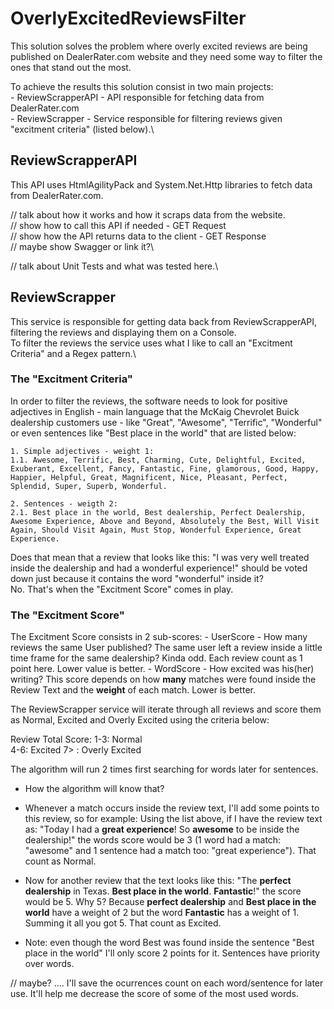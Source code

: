 # OverlyExcitedReviewsFilter

This solution solves the problem where overly excited reviews are being published on DealerRater.com website and they need some way to filter the ones that stand out the most.

To achieve the results this solution consist in two main projects:\
    -   ReviewScrapperAPI - API responsible for fetching data from DealerRater.com\
    -   ReviewScrapper - Service responsible for filtering reviews given "excitment criteria" (listed below).\

## ReviewScrapperAPI

This API uses HtmlAgilityPack and System.Net.Http libraries to fetch data from DealerRater.com.

// talk about how it works and how it scraps data from the website.\
// show how to call this API if needed - GET Request\
// show how the API returns data to the client - GET Response\
// maybe show Swagger or link it?\

// talk about Unit Tests and what was tested here.\

## ReviewScrapper

This service is responsible for getting data back from ReviewScrapperAPI, filtering the reviews and displaying them on a Console.\
To filter the reviews the service uses what I like to call an "Excitment Criteria" and a Regex pattern.\

### The "Excitment Criteria"

In order to filter the reviews, the software needs to look for positive adjectives in English - main language that the McKaig Chevrolet Buick dealership customers use - like "Great", "Awesome", "Terrific", "Wonderful" or even sentences like "Best place in the world" that are listed below:


    1. Simple adjectives - weight 1:
    1.1. Awesome, Terrific, Best, Charming, Cute, Delightful, Excited, Exuberant, Excellent, Fancy, Fantastic, Fine, glamorous, Good, Happy, Happier, Helpful, Great, Magnificent, Nice, Pleasant, Perfect, Splendid, Super, Superb, Wonderful.
    
    2. Sentences - weigth 2:
    2.1. Best place in the world, Best dealership, Perfect Dealership, Awesome Experience, Above and Beyond, Absolutely the Best, Will Visit Again, Should Visit Again, Must Stop, Wonderful Experience, Great Experience.


Does that mean that a review that looks like this: "I was very well treated inside the dealership and had a wonderful experience!" should be voted down just because it contains the word "wonderful" inside it?  \
No. That's when the "Excitment Score" comes in play.

### The "Excitment Score"

The Excitment Score consists in 2 sub-scores:
    - UserScore
        - How many reviews the same User published? The same user left a review inside a little time frame for the same dealership? Kinda odd. Each review count as 1 point here. Lower value is better.
    - WordScore
        - How excited was his(her) writing? This score depends on how **many** matches were found inside the Review Text and the **weight** of each match. Lower is better.

The ReviewScrapper service will iterate through all reviews and score them as Normal, Excited and Overly Excited using the criteria below:

Review Total Score: 
1-3: Normal  
4-6: Excited
7> :  Overly Excited

The algorithm will run 2 times first searching for words later for sentences.

- How the algorithm will know that?
- Whenever a match occurs inside the review text, I'll add some points to this review, so for example:
Using the list above, if I have the review text as: "Today I had a **great experience**! So **awesome** to be inside the dealership!" the words score would be 3 (1 word         had a match: "awesome" and 1 sentence had a match too: "great experience"). That count as Normal.

- Now for another review that the text looks like this: "The **perfect dealership** in Texas. **Best place in the world**. **Fantastic**!" the score would be 5. Why 5? Because **perfect dealership** and **Best place in the world** have a weight of 2 but the word **Fantastic** has a weight of 1. Summing it all you got 5. That count as Excited.
- Note: even though the word Best was found inside the sentence "Best place in the world" I'll only score 2 points for it. Sentences have priority over words.

// maybe? .... 
I'll save the ocurrences count on each word/sentence for later use. It'll help me decrease the score of some of the most used words.
